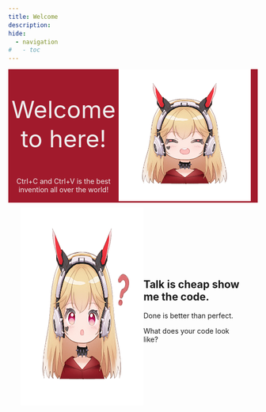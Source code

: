 ```yaml
---
title: Welcome
description:
hide:
  - navigation
#   - toc
---
```


<section class="bg-red">
    <div class="container animate__animated animate__fadeInLeft">
        <div class="row align-items-center">
            <div class="col-sm-8" align="center">
                <p style="font-size:48px;">Welcome to here!</p>
                <p>Ctrl+C and Ctrl+V is the best invention all over the world!</p>
            </div>
            <div class="col-sm-4">
                <img width="95%" height="95%"
                    src="blob/images/mirror2/1.png">
            </div>
        </div>
    </div>
</section>

<section class="container align-items-center" id="Question" style="padding:10px 5%;">
    <div class="row wow animate__ animate__fadeInLeft animated"
        style="visibility: visible; animation-name: fadeInLeft;">
        <div class="row align-items-center">
            <div class="col-md" align="center">
                <img height="400px"
                    src="blob/images/mirror2/4.png">
            </div>
            <div class="col-md">
                <h2>Talk is cheap show me the code.</h2>
                <p class="lead">
                    Done is better than perfect.
                </p>
                <p>
                    What does your code look like?
                </p>
            </div>
        </div>
    </div>
</section>

<style>
  .bg-red {
    color: #eeeeee;
    background-color: rgb(161, 26, 44);
  }

  .bg-yellow {
    background-color: rgb(209, 160, 0);
  }

  .align-items-center {
    display: -webkit-box;
    display: -moz-box;
    display: -ms-flexbox;
    display: -webkit-flex;
    display: flex;
    -webkit-align-items: center;
    align-items: center;
    -webkit-justify-content: center;
    justify-content: center;
  }
</style>
